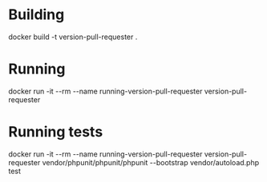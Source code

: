 # Building
docker build -t version-pull-requester .

# Running
docker run -it --rm --name running-version-pull-requester version-pull-requester

# Running tests
docker run -it --rm --name running-version-pull-requester version-pull-requester vendor/phpunit/phpunit/phpunit --bootstrap vendor/autoload.php test
